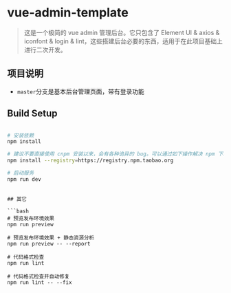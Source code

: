 # vue-admin-template

> 这是一个极简的 vue admin 管理后台。它只包含了 Element UI & axios & iconfont & login & lint，这些搭建后台必要的东西，适用于在此项目基础上进行二次开发。


## 项目说明

- `master`分支是基本后台管理页面，带有登录功能

## Build Setup

```bash

# 安装依赖
npm install

# 建议不要直接使用 cnpm 安装以来，会有各种诡异的 bug。可以通过如下操作解决 npm 下载速度慢的问题
npm install --registry=https://registry.npm.taobao.org

# 启动服务
npm run dev
```

```

## 其它

```bash
# 预览发布环境效果
npm run preview

# 预览发布环境效果 + 静态资源分析
npm run preview -- --report

# 代码格式检查
npm run lint

# 代码格式检查并自动修复
npm run lint -- --fix
```